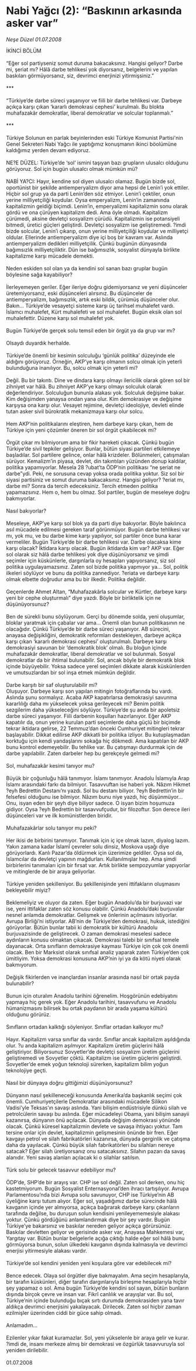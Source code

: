 # Nabi Yağcı (2): “Baskının arkasında asker var”

*Neşe Düzel 01.07.2008*

<div class="taraf_structure_2col_1zq">
<div class="margen_n">



 <p>İKİNCİ BÖLÜM<br/>
<br/>
“Eğer sol partiyseniz somut duruma bakacaksınız. Hangisi geliyor? Darbe mi, şeriat mı? Hâlâ darbe tehlikesi yok diyorsanız, belgelerini ve yapılan baskıları görmüyorsanız, siz, devrimci enerjinizi yitirmişsiniz.”<br/>
<br/>
***<br/>
<br/>
“Türkiye’de darbe süreci yaşanıyor ve fiili bir darbe tehlikesi var. Darbeye açıkça karşı çıkan ‘kararlı demokrasi cephesi’ kurulmalı. Bu blokta muhafazakâr demokratlar, liberal demokratlar ve solcular toplanmalı.” <br/>
<br/>
***<br/>
<br/>
Türkiye Solunun en parlak beyinlerinden eski Türkiye Komunist Partisi'nin Genel Sekreteri Nabi Yağcı ile yaptığımız konuşmanın ikinci böolümüne kaldığımız yerden devam ediyoruz.<br/>
<br/>
NE?E DÜZEL: Türkiye’de ‘sol’ ismini taşıyan bazı grupların ulusalcı olduğunu görüyoruz. Sol için bugün ulusalcı olmak mümkün mü?<br/>
<br/>
NABİ YA?CI: Hayır, kendine sol diyen ulusalcı olamaz. Bugün bizde sol, oportünist bir şekilde antiemperyalizm diyor ama hepsi de Lenin’i yok ettiler. Hiçbir sol grup ya da parti Lenin’den söz etmiyor. Lenin’i çektiler, onun yerine milliyetçiliği koydular. Oysa emperyalizm, Lenin’in zamanında kapitalizmin geldiği biçimdi. Lenin’in, emperyalizmi kapitalizmin sonu olarak gördü ve ona çürüyen kapitalizm dedi. Ama öyle olmadı. Kapitalizm çürümedi, aksine devletçi sosyalizm çürüdü. Kapitalizmin ise potansiyeli bitmedi, üretici güçleri geliştirdi. Devletçi sosyalizm ise geliştiremedi. ?imdi bizde solcular, Lenin’i çıkarıp, onun yerine milliyetçiliği koydular ve milliyetçi oldular. Ellerinde antiemperyalizm diye içi boş bir kavram var. Aslında antiemperyalizm dedikleri milliyetçilik. Çünkü bugünün dünyasında bağımsızlık milliyetçiliktir. Dün ise bağımsızlık, sosyalist dünyayla birlikte kapitalizme karşı mücadele demekti. <br/>
<br/>
Neden eskiden sol olan ya da kendini sol sanan bazı gruplar bugün böylesine sağa kayabiliyor? <br/>
<br/>
İlerleyemeyen geriler. Eğer ileriye doğru gidemiyorsanız ve yeni düşünceler üretemiyorsanız, eski düşünceleri alırsınız. Bu düşünceler de antiemperyalizm, bağımsızlık, artık eski bildik, çürümüş düşünceler olur. Bakın... Türkiye’de vesayetçi sisteme karşı üç tarihsel muhalefet vardı. İslamcı muhalefet, Kürt muhalefeti ve sol muhalefet. Bugün eksik olan sol muhalefettir. Düzene karşı sol muhalefet yok. <br/>
<br/>
Bugün Türkiye’de gerçek solu temsil eden bir örgüt ya da grup var mı?<br/>
<br/>
Olsaydı duyardık herhalde. <br/>
<br/>
Türkiye’de önemli bir kesimin solculuğu ‘günlük politika’ düzeyinde ele aldığını görüyoruz. Örneğin, AKP’ye karşı olmanın solcu olmak için yeterli bulunduğuna inanılıyor. Bu, solcu olmak için yeterli mi? <br/>
<br/>
Değil. Bu bir takıntı. Dine ve dindara karşı olmayı ilericilik olarak gören sol bir zihniyet var hâlâ. Bu zihniyet AKP’ye karşı olmayı solculuk olarak değerlendiriyor. Solculuğun bununla alakası yok. Solculuk değişime bakar. Kim değişimden yanaysa ondan yana olur. Kim demokrasiye ve değişime karşıysa ona karşı olur. Vesayet rejimine, devletçi ideolojiye, devleti elinde tutan asker sivil bürokratik mekanizmaya karşı olur solcu. <br/>
<br/>
Hem AKP’nin politikalarını eleştiren, hem darbeye karşı çıkan, hem de Türkiye için yeni çözümler öneren bir sol örgüt çıkabilecek mi? <br/>
<br/>
Örgüt çıkar mı bilmiyorum ama bir fikir hareketi çıkacak. Çünkü bugün Türkiye’de sivil tepkiler gelişiyor. Bunlar, bütün siyasi partileri etkilemeye başladılar. Sol partilere gelince, onlar hâlâ krizdeler. Bölünmeleri, çatışmaları sürüyor. Kemalizm’in piyasa, devlet, din takıntıları yüzünden donup kaldılar, politika yapamıyorlar. Mesela 28 ?ubat’ta ÖDP’nin politikası “ne şeriat ne darbe”ydi. Peki, ne sorusuna cevap yoksa orada politika yoktur. Siz sol bir siyasi partisiniz ve somut duruma bakacaksınız. Hangisi geliyor? ?eriat mı, darbe mi? Sonra da tercih edeceksiniz. Tercih etmeden politika yapamazsınız. Hem o, hem bu olmaz. Sol partiler, bugün de meseleye doğru bakmıyorlar. <br/>
<br/>
Nasıl bakıyorlar? <br/>
<br/>
Meseleye, AKP’ye karşı sol blok ya da parti diye bakıyorlar. Böyle bakılınca asıl mücadele edilmesi gereken taraf görünmüyor. Bugün darbe tehlikesi var mı, yok mu, ve bu darbe kime karşı yapılıyor, sol partiler önce buna karar vermeliler. Bugün Türkiye’de bir darbe tehlikesi var. Darbe olacaksa kime karşı olacak? İktidara karşı olacak. Bugün iktidarda kim var? AKP var. Eğer sol olarak siz hâlâ darbe tehlikesi yok diye düşünüyorsanız ve şimdi seçimler için küskünlerle, dargınlarla oy hesapları yapıyorsanız, siz sol politika uygulayamazsınız. Zaten sol bizde politika yapmıyor ya... Sol, politik ilkeleri söylüyor ve bunu da politika zannediyor. ?eriata ve darbeye karşı olmak elbette doğrudur ama bu bir ilkedir. Politika değildir. <br/>
<br/>
Geçenlerde Ahmet Altan, “Muhafazakârla solcular ve Kürtler, darbeye karşı yeni bir cephe oluşturmalı” diye yazdı. Böyle bir birliktelik için ne düşünüyorsunuz? <br/>
<br/>
Ben de sürekli bunu söylüyorum. Gerçi bu dönemde solda, yeni oluşumlar, bloklar yaratmak için çabalar var ama... Önemli olan bunun politikasının ne olacağıdır. Çünkü Türkiye’de bir darbe süreci yaşanıyor. AB sürecini, anayasa değişikliğini, demokratik reformları destekleyen, darbeye açıkça karşı çıkan ‘kararlı demokrasi cephesi’ oluşturulmalı. Darbeye karşı demokrasiyi savunan bir ‘demokratik blok’ olmalı. Bu bloğun içinde muhafazakâr demokratlar, liberal demokratlar ve sol bulunmalı. Sosyal demokratlar da bir ihtimal bulunabilir. Sol, ancak böyle bir demokratik blok içinde büyüyebilir. Yoksa sadece yerel seçimleri dikkate alarak küskünlerden ve umutsuzlardan bir sol inşa etmek mümkün değildir. <br/>
<br/>
Darbe karşıtı bir saf oluşturulabilir mi? <br/>
Oluşuyor. Darbeye karşı son yapılan mitingin fotoğraflarında bu vardı. Aslında şunu sormalıyız. Acaba AKP kapatırlarsa demokrasiyi savunma kararlılığı daha mı yükselecek yoksa gerileyecek mi? Benim politik sezgilerim daha yükseleceğini söylüyor. Türkiye’de şu anda bir apoletsiz darbe süreci yaşanıyor. Fiili darbenin koşulları hazırlanıyor. Eğer AKP kapatılır da, onun yerine kurulan parti seçimlerde daha güçlü bir biçimde tekrar iktidara gelirse, 22 Temmuz’dan önceki Cumhuriyet mitingleri tekrar başlayabilir. Dikkat edilirse AKP dikkatli bir politika izliyor. Bu kutuplaşmadan korktuğu için kendi yandaşlarını sokağa hiç dökmedi. Ama kapatılan bir AKP bunu kontrol edemeyebilir. Bu tehlike var. Bu çatışmayı durdurmak için de darbe yapılabilir. Zaten darbeler hep bu gerekçeyle gelmedi mi? <br/>
<br/>
Sol, muhafazakâr kesimi tanıyor mu? <br/>
<br/>
Büyük bir çoğunluğu hâlâ tanımıyor. İslamı tanımıyor. Anadolu İslamıyla Arap İslamı arasındaki farkı da bilmiyor. Tasavvuftan ise haberi yok. Nâzım Hikmet ?eyh Bedrettin Destanı’nı yazdı. Sol bu destanı biliyor. ?eyh Bedrettin’in bir felsefesi olduğunu ise bilmiyor. Nâzım bunu niye yazdı, hiç düşünmüyor... Onu, isyan eden bir şeyh diye biliyor sadece. O isyan bizim hoşumuza gidiyor. Oysa ?eyh Bedrettin bir tasavvufçudur, bir filozoftur. Son derece ileri düşünceleri var ve ilk komünistlerden biridir.<br/>
<br/>
Muhafazakârlar solu tanıyor mu peki? <br/>
<br/>
Her ikisi de birbirini tanımıyor. Tanımak için iç içe olmak lazım, diyalog lazım. Yakın zamana kadar İslamî çevreler solu dinsiz, Moskova uşağı diye görüyorlardı. Kanlı Pazar’da öldürmek için üzerimize geldiler. Oysa sol da, İslamcılar da devletçi yapının mağdurları. Kullanılmışlar hep. Ama şimdi birbirlerini tanımaları için bir fırsat var. Artık birlikte sempozyumlar yapıyorlar ve mitinglerde de bir araya geliyorlar. <br/>
<br/>
Türkiye yeniden şekilleniyor. Bu şekillenişinde yeni ittifakların oluşmasını bekleyebilir miyiz? <br/>
<br/>
Beklemeliyiz ve oluyor da zaten. Eğer bugün Anadolu’da bir burjuvazi var ise, yeni ittifaklar zaten söz konusu olabilir. Çünkü Anadolu’daki burjuvalar nesnel anlamda demokratlar. Gelişmek ve önlerinin açılmasını istiyorlar. Avrupa Birliği’ni istiyorlar. AB’nin de Türkiye’den demokrasi, hukuk, istediğini görüyorlar. Bütün bunlar tabii ki demokratik bir kültürü Anadolu burjuvazisinde de geliştirecek. O zaman demokrasi meselesi sadece aydınların konusu olmaktan çıkacak. Demokrasi talebi bir sınıfsal temele dayanacak. Orta sınıfların demokrasiye kayması Türkiye için çok çok önemli olacak. Ben bir Marksist olarak sınıfsal analiz yaparak zaten Türkiye’den çok ümitliyim. Yoksa demokrasi konusuna AKP’nin iyi ya da kötü niyeti olarak bakmıyorum. <br/>
<br/>
Değişik fikirlerden ve inançlardan insanlar arasında nasıl bir ortak payda bulunabilir? <br/>
<br/>
Bunun için oturalım Anadolu tarihini öğrenelim. Hoşgörünün edebiyatını yapmaya hiç gerek yok. Eğer Anadolu tarihini, tasavvufunu ve Anadolu hümanizmasını bilirsek bu ortak paydanın bir arada yaşama kültürü olduğunu görürüz. <br/>
<br/>
Sınıfların ortadan kalktığı söyleniyor. Sınıflar ortadan kalkıyor mu? <br/>
<br/>
Hayır. Kapitalizm varsa sınıflar da vardır. Sınıflar ancak kapitalizm aşıldığında olur. ?u anda kapitalizm aşılmıyor. Kapitalizm üretim güçlerini hâlâ geliştiriyor. Biliyorsunuz Sovyetler’de devletçi sosyalizm üretim güçlerini geliştiremedi ve Sovyetler çöktü. Kapitalizm ise üretim güçlerini geliştirdi. Sovyetler’de emek yoğun teknoloji sürerken, kapitalizm bilim yoğun teknolojiye geçti. <br/>
<br/>
Nasıl bir dünyaya doğru gittiğimizi düşünüyorsunuz? <br/>
<br/>
Dünyanın nasıl şekilleneceği konusunda Amerika’da başkanlık seçimi çok önemli. Cumhuriyetçilerle Demokratlar arasındaki mücadele Silikon Vadisi’yle Teksas’ın savaşı aslında. Yani bilişim endüstrisiyle dünkü silah ve petrolcülerin savaşı bu aslında. Eğer mücadeleyi Obama, yani bilişim sanayii kazanırsa, dünyanın önü açılacak. Dünyada değişim demokrasi yönünde olacak. Çünkü küresel kapitalizmin devlete ve savaşa ihtiyacı yoktur. Tam tersine onlar için devlet, kapitalizmin gelişmesinin önünde bir fren. Eğer kavgayı petrol ve silah fabrikatörleri kazanırsa, dünyada gerginlik ve çatışma daha da yayılacak. Çünkü büyük silah fabrikatörleri bu silahları nereye satacak? Eğer silah üretiyorsanız onu satacaksınız. Silahın pazarı da savaş alanıdır. Yeni savaş alanları açılacak ki o silahlar satılsın. <br/>
<br/>
Türk solu bir gelecek tasavvur edebiliyor mu? <br/>
<br/>
ÖDP’de, SHP’de bir arayış var. CHP ise sol değil. Zaten sol derken, onu hiç kastetmiyorum. Bugün Sosyalist Enternasyonal’den ihracı tartışılıyor. Avrupa Parlamentosu’nda bizi Avrupa solu savunuyor, CHP ise Türkiye’nin AB üyeliğine karşı tutum alıyor. Eğer sol, yaşadığımız darbe sürecinde hâlâ kavganın içinde yer almıyorsa, açıkça bağırarak darbeye karşı çıkanların tarafında değilse, bu duruşun solun kendisini yenileyememesiyle alakası yoktur. Çünkü gördüğünü anlamlandırmak diye bir şey vardır. Bugün Türkiye’ye bakarsınız ve baskılar nereden geliyor açıkça görürsünüz. Baskılar devletten geliyor ve gerisinde asker var, Anayasa Mahkemesi var, Yargıtay var. Bütün bunlar belgelerle açığa çıktığı halde eğer sol hâlâ bunu görmüyorsa bunun, solun ülkedeki kavganın dışında kalmasıyla ve devrimci enerjisi yitirmesiyle alakası vardır. <br/>
<br/>
Türkiye’de sol kendini yeniden yeni koşulara göre var edebilecek mi? <br/>
<br/>
Bence edecek. Olaya sol örgütler diye bakmayalım. Ama seçim hesaplarıyla, bir tarafın küskünleri, diğer tarafın dargınlarıyla birleşme hesaplarıyla hiçbir şey yapamaz o sol. Ama bugün Türkiye’de kendini sol sayan, bütün bunların dışında birçok çevre ve insan var. Fikrî canlılık ve arayışlar var. Bu sol, Türkiye’nin içinde bulunduğu bıçak sırtı durumda demokrasiden yana tavır aldıkça devrimci enerjisini yakalayacak. Dirilecek. Zaten sol hiçbir zaman ezilmişler üzerinden ciddi bir güce sahip olmadı. <br/>
<br/>
Anlamadım...<br/>
<br/>
Ezilenler yıkar fakat kuramazlar. Sol, yeni yükselenle bir araya gelir ve kurar. ?imdi de, insanı merkeze almış bir demokrasi ve özgürlük tasavvuruyla sol yeniden dirilebilir.<br/>
<br/>
01.07.2008</p>
<br/>
<br/>
<br/>



<br/>


<div id="taraf_not">
</div>

</div>


</div>
